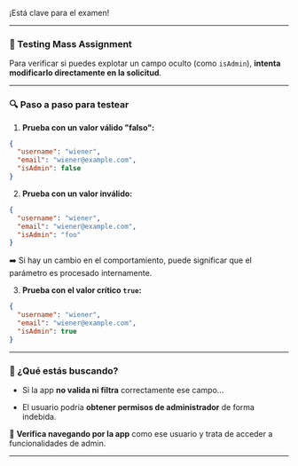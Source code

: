 
¡Está clave para el examen! 

---

### 🧪 Testing Mass Assignment 

Para verificar si puedes explotar un campo oculto (como `isAdmin`), **intenta modificarlo directamente en la solicitud**.

---

### 🔍 Paso a paso para testear

1. **Prueba con un valor válido "falso":**
    

```json
{
  "username": "wiener",
  "email": "wiener@example.com",
  "isAdmin": false
}
```

2. **Prueba con un valor inválido:**
    

```json
{
  "username": "wiener",
  "email": "wiener@example.com",
  "isAdmin": "foo"
}
```

➡️ Si hay un cambio en el comportamiento, puede significar que el parámetro es procesado internamente.

3. **Prueba con el valor crítico `true`:**
    

```json
{
  "username": "wiener",
  "email": "wiener@example.com",
  "isAdmin": true
}
```

---

### 🎯 ¿Qué estás buscando?

- Si la app **no valida ni filtra** correctamente ese campo…
    
- El usuario podría **obtener permisos de administrador** de forma indebida.
    

📌 **Verifica navegando por la app** como ese usuario y trata de acceder a funcionalidades de admin.

---

